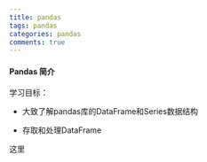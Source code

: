 ```yaml
---
title: pandas
tags: pandas
categories: pandas
comments: true
---
```


#### Pandas 简介

学习目标：

- 大致了解pandas库的DataFrame和Series数据结构

- 存取和处理DataFrame

这里
